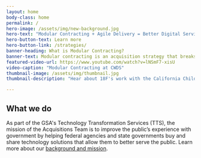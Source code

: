 ```yaml
---
layout: home
body-class: home
permalink: /
hero-image: /assets/img/new-background.jpg
hero-text: "Modular Contracting + Agile Delivery = Better Digital Services "
hero-button-text: Learn more
hero-button-link: /strategies/
banner-heading: What is Modular Contracting?
banner-text: Modular contracting is an acquisition strategy that breaks up large, complex procurements into multiple, tightly-scoped projects to implement technology systems in successive, interoperable increments. It is an approach that can help reduce vendor lock in, mitigate risk, and encourage the delivery of working software to users more rapidly.
featured-video-url: https://www.youtube.com/watch?v=lNSmF7-xisU
video-caption: "Modular Contracting at CWDS"
thumbnail-image: /assets/img/thumbnail.jpg
thumbnail-description: "Hear about 18F's work with the California Child Welfare Digital Service."

---
```

## What we do
As part of the GSA's Technology Transformation Services (TTS), the mission of the Acquisitions Team is to improve the public’s experience with government by helping federal agencies and state governments buy and share technology solutions that allow them to better serve the public. Learn more about our [background and mission](/about/).
